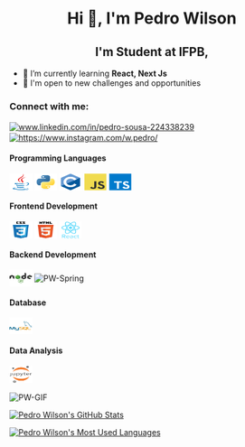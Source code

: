 <h1 align="center">Hi 👋, I'm Pedro Wilson</h1>
<h2 align="center">I'm Student at IFPB, </h2>

- 🌱 I’m currently learning **React, Next Js**
- 🚀 I'm open to new challenges and opportunities

<h3 align="left">Connect with me:</h3>
<p align="left">
<a href="https://linkedin.com/in/pedro-sousa-224338239" target="blank"><img align="center" src="https://raw.githubusercontent.com/rahuldkjain/github-profile-readme-generator/master/src/images/icons/Social/linked-in-alt.svg" alt="www.linkedin.com/in/pedro-sousa-224338239" height="30" width="40" /></a>
<a href="https://instagram.com/https://www.instagram.com/w.pedro/" target="blank"><img align="center" src="https://raw.githubusercontent.com/rahuldkjain/github-profile-readme-generator/master/src/images/icons/Social/instagram.svg" alt="https://www.instagram.com/w.pedro/" height="30" width="40" /></a>
</p>
<div>
  <h4 align="left">Programming Languages</h4> 
  <img align="center" alt="Pw-Java" height="30" width="40" src="https://raw.githubusercontent.com/devicons/devicon/master/icons/java/java-original.svg">
  <img align="center" alt="PW-Python" height="30" width="40" src="https://github.com/devicons/devicon/blob/master/icons/python/python-original.svg">
  <img align="center" alt="PW-C" height="30" width="40" src="https://github.com/devicons/devicon/blob/master/icons/c/c-original.svg">
  <img align="center" alt="PW-JS" height="30" width="40" src="https://raw.githubusercontent.com/devicons/devicon/master/icons/javascript/javascript-original.svg">
  <img align="center" alt="PW-TS" height="30" width="40" src="https://raw.githubusercontent.com/devicons/devicon/master/icons/typescript/typescript-original.svg">

  <h4 align="left">Frontend Development</h4> 
  <img align="center" alt="PW-CSS" height="30" width="40" src="https://raw.githubusercontent.com/devicons/devicon/master/icons/css3/css3-original-wordmark.svg">
  <img align="center" alt="PW-HTML" height="30" width="40" src="https://raw.githubusercontent.com/devicons/devicon/master/icons/html5/html5-original-wordmark.svg">
  <img align="center" alt="PW-react" height="30" width="40" <img src="https://raw.githubusercontent.com/devicons/devicon/master/icons/react/react-original-wordmark.svg">

  <h4 align="left">Backend Development</h4> 
  <img align="center" alt="PW-NodeJS" height="30" width="40" src="https://raw.githubusercontent.com/devicons/devicon/master/icons/nodejs/nodejs-original-wordmark.svg">
  <img align="center" alt="PW-Spring" height="30" width="40" src="https://www.vectorlogo.zone/logos/springio/springio-icon.svg">

  <h4 align="left">Database</h4>
  <img align="center" alt="PW-SQL" height="30" width="40" src="https://raw.githubusercontent.com/devicons/devicon/master/icons/mysql/mysql-original-wordmark.svg">

  <h4 align="left">Data Analysis</h4>
  <img align="center" alt="PW-Jupyter" height="30" width="40" src="https://github.com/devicons/devicon/blob/master/icons/jupyter/jupyter-original-wordmark.svg">
  <br></br>
 
  <img align="left" alt="PW-GIF" src="https://i.pinimg.com/originals/32/f9/5a/32f95ae3571e67baea65896e5c2d03a4.gif">
  <br>

</div>
<bd></bd>
<div>
    <a href="https://github.com/Pwsousa">
    
  <img
    alt="Pedro Wilson's GitHub Stats"
    src="https://github-readme-stats.vercel.app/api?username=pwsousa&show_icons=true&theme=react&count_private=true&bg_color=15,20232a,003644&custom_title=Pedro's%20GitHub%20Stats"
    height="164"
    align="bottom"
  />
</a>

<a href="https://github.com/Pwsousa">
  <img
    alt="Pedro Wilson's Most Used Languages"
    src="https://github-readme-stats.vercel.app/api/top-langs/?username=Pwsousa&layout=compact&theme=react&bg_color=15,20232a,003644&langs_count=6&hide=haskell"
    height="164"
    align="bottom"
  />
</a>
</div>

